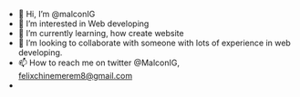 - 👋 Hi, I’m @malconIG
- 👀 I’m interested in Web  developing
- 🌱 I’m currently learning, how create  website
- 💞️ I’m looking to collaborate with someone with lots of experience in web developing.
- 📫 How to reach me on twitter @MalconIG, felixchinemerem8@gmail.com
- 

<!---
malconIG/malconIG is a ✨ special ✨ repository because its `README.md` (this file) appears on your GitHub profile.
You can click the Preview link to take a look at your changes.
--->

